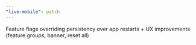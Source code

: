 ```yaml
---
"live-mobile": patch
---
```


Feature flags overriding persistency over app restarts + UX improvements (feature groups, banner, reset all)
